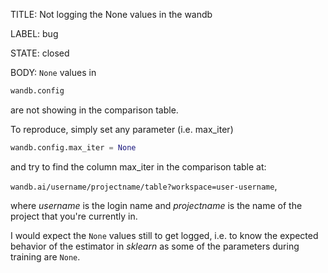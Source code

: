 TITLE:
Not logging the None values in the wandb

LABEL:
bug

STATE:
closed

BODY:
`None` values in 
```python 
wandb.config
``` 
are not showing in the comparison table.

To reproduce, simply set any parameter (i.e. max_iter) 
```python
wandb.config.max_iter = None
``` 
and try to find the column max_iter in the comparison table at:

`wandb.ai/username/projectname/table?workspace=user-username`,

where *username* is the login name and *projectname* is the name of the project that you're currently in.

I would expect the `None` values still to get logged, i.e. to know the expected behavior of the estimator in *sklearn* as some of the parameters during training are `None`.

